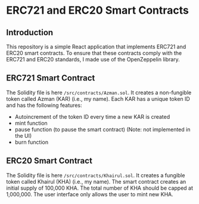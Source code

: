 # ERC721 and ERC20 Smart Contracts

## Introduction

This repository is a simple React application that implements ERC721 and ERC20 smart contracts. To ensure that these contracts comply with the ERC721 and ERC20 standards, I made use of the OpenZeppelin library. 

## ERC721 Smart Contract

The Solidity file is here `/src/contracts/Azman.sol`. It creates a non-fungible token called Azman (KAR) (i.e., my name). Each KAR has a unique token ID and has the following features:

- Autoincrement of the token ID every time a new KAR is created
- mint function
- pause function (to pause the smart contract) (Note: not implemented in the UI)
- burn function

## ERC20 Smart Contract

The Solidity file is here `/src/contracts/Khairul.sol`. It creates a fungible token called Khairul (KHA) (i.e., my name). The smart contract creates an initial supply of 100,000 KHA. The total number of KHA should be capped at 1,000,000. The user interface only allows the user to mint new KHA. 


